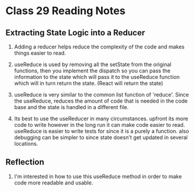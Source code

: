 # Class 29 Reading Notes

## Extracting State Logic into a Reducer

1) Adding a reducer helps reduce the complexity of the code and makes things easier to read.

2) useReduce is used by removing all the setState from the original functions, then you implement the dispatch so you can pass the information to the state which will pass it to the useReduce function which will in turn return the state. (React will return the state)

3) useReduce is very similar to the common list function of 'reduce'. Since the useReduce, reduces the amount of code that is needed in the code base and the state is handled in a different file.

4) Its best to use the useReducer in many circumstances. upfront its more code to write however in the long run it can make code easier to read. useReduce is easier to write tests for since it is a purely a function. also debugging can be simpler to since state doesn't get updated in several locations.

## Reflection

1) I'm interested in how to use this useReduce method in order to make code more readable and usable.
